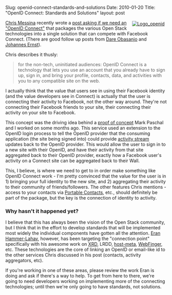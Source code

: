 Slug: openid-connect-standards-and-solutions
Date: 2010-01-20
Title: "OpenID Connect: Standards and Solutions"
layout: post

<a style="float: right;" href="http://steveivy.typepad.com/.a/6a010534988cd3970b012876f553d4970c-pi"><img class="asset  asset-image at-xid-6a010534988cd3970b012876f553d4970c" alt="Logo_openid" title="Logo_openid" src="http://steveivy.typepad.com/.a/6a010534988cd3970b012876f553d4970c-800wi" border="0" style="margin: 0px 5px 5px 5px; padding: 3px; border:none;" /></a>

[Chris Messina](http://factoryjoe.com/blog/) recently wrote a [post asking if we need an "OpenID Connect"](http://factoryjoe.com/blog/2010/01/04/openid-connect/) that packages the various Open Stack technologies into a single solution that can compete with Facebook Connect. (There are good follow up posts from [Dare Obasanjo](http://www.25hoursaday.com/weblog/2010/01/18/DoesTheWorldNeedOpenIDConnect.aspx) and [Johannes Ernst](http://netmesh.info/jernst/digital_identity/openid-connect-messina-vs-obasanjo)).

Chris describes it thusly:

>for the non-tech, uninitiated audiences: OpenID Connect is a technology that lets you use an account that you already have to sign up, sign in, and bring your profile, contacts, data, and activities with you to any compatible site on the web.

I actually think that the value that users see in using their Facebook identity (and the value developers see in Connect) is actually that the user is connecting their activity to Facebook, not the other way around. They're not connecting their Facebook friends to your site, their connecting their activity on your site to Facebook.

This concept was the driving idea behind a [proof of concept](http://www.monkinetic.com/2009/10/identity-activity-making-the-connection.html) Mark Paschal and I worked on some months ago. This service used an extension to the OpenID login process to tell the OpenID provider that the consuming application (the site being signed into) could provide [activity stream](http://activitystrea.ms) updates back to the OpenID provider. This would allow the user to sign in to a new site with their OpenID, and have their activity from that site aggregated back to their OpenID provider, exactly how a Facebook user's activity on a Connect site can be aggregated back to their Wall.

This, I believe, is where we need to get to in order make something like OpenID Connect work - I'm pretty convinced that the value for the user is in 1) bringing your full identity to the new site, and 2) aggregating their activity to their community of friends/followers. The other features Chris mentions - access to your contacts via [Portable Contacts](http://portablecontacts.net "PoCo!"), etc., should definitely be part of the package, but the key is the connection of identity to activity.

### Why hasn't it happened yet?

I believe that this has always been the vision of the Open Stack community, but I think that in the effort to develop standards that will be implemented most widely the individual components have gotten all the attention. [Eran Hammer-Lahav](http://hueniverse.com/), however, has been targeting the "connection point" specifically with his awesome work on [XRD](http://hueniverse.com/xrd/), LRDD, [host-meta](http://tools.ietf.org/html/draft-hammer-hostmeta-05), [WebFinger](http://hueniverse.com/2009/09/implementing-webfinger/), etc. These technologies are the core of linking an OpenID or email-like id to the other services Chris discussed in his post (contacts, activity aggregators, etc).

If you're working in one of these areas, please review the work Eran is doing and ask if there's a way to help. To get from here to there, we're going to need developers working on implementing more of the connecting technologies; until then we're only going to have standards, not solutions.
